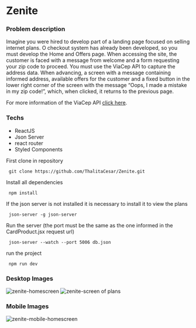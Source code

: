 # Zenite

### Problem description

Imagine you were hired to develop part of a
landing page focused on selling internet plans. O
checkout system has already been developed, so you must
develop the Home and Offers page.
When accessing the site, the customer is faced with a message from
welcome and a form requesting your zip code to
proceed. You must use the ViaCep API to capture the
address data. When advancing, a screen with a
message containing informed address, available offers
for the customer and a fixed button in the lower right corner of the
screen with the message “Oops, I made a mistake in my zip code!”, which, when
clicked, it returns to the previous page.

For more information of the ViaCep API [click here](https://viacep.com.br/).

### Techs

* ReactJS
* Json Server
* react router
* Styled Components


First clone in repository

     git clone https://github.com/ThalitaCesar/Zenite.git

Install all dependencies


     npm install


If the json server is not installed it is necessary to install it to view the plans


     json-server -g json-server


Run the server (the port must be the same as the one informed in the CardProduct.jsx request url)

     json-server --watch --port 5006 db.json

run the project

     npm run dev


### Desktop Images
![zenite-homescreen](https://user-images.githubusercontent.com/83131771/195320891-bfc56bcd-f6ef-4bc9-9574-a23b8f0b6835.png)
![zenite-screen of plans](https://user-images.githubusercontent.com/83131771/195320896-36684a4b-b922-45e7-bfdb-50ed87c55430.png)


### Mobile Images

![zenite-mobile-homescreen](https://user-images.githubusercontent.com/83131771/195320941-0fccca2a-c4c6-46b3-824d-4c8a760176a6.png)
